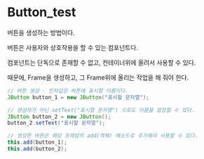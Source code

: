 # Button_test

버튼을 생성하는 방법이다.

버튼은 사용자와 상호작용을 할 수 있는 컴포넌트다.

컴포넌트는 단독으로 존재할 수 없고, 컨테이너위에 올려서 사용할 수 있다.

때문에, Frame을 생성하고, 그 Frame위에 올리는 작업을 해 줘야 한다.

```java
// 버튼 생성 - 인자값은 버튼에 표시할 이름이다.
JButton button_1 = new JButton("표시할 문자열");

// 생성자가 아닌 setText("표시할 문자열") 으로도 이름을 설정할 수 있다.
JButton button_2 = new JButton();
button_2.setText("표시할 문자열");

// 생성한 버튼은 해당 프래임의 add(객체) 메소드로 추가해야 사용할 수 있다.
this.add(button_1);
this.add(button_2);
```